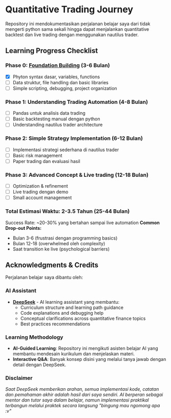 # Quantitative Trading Journey

Repository ini mendokumentasikan perjalanan belajar saya dari tidak mengerti python sama sekali hingga dapat menjalankan quantitative backtest dan live trading dengan menggunakan nautilus trader.

## Learning Progress Checklist

### Phase 0: [Foundation Building](Foundation) (3-6 Bulan)

- [x] Phyton syntax dasar, variables, functions
- [ ] Data struktur, file handling dan basic libraries
- [ ] Simple scripting, debugging, project organization

### Phase 1: Understanding Trading Automation (4-8 Bulan)

- [ ] Pandas untuk analisis data trading
- [ ] Basic backtesting manual dengan python
- [ ] Understanding nautilus trader architecture

### Phase 2: Simple Strategy Implementation (6-12 Bulan)

- [ ] Implementasi strategi sederhana di nautilus trader
- [ ] Basic risk management
- [ ] Paper trading dan evaluasi hasil

### Phase 3: Advanced Concept & Live trading (12-18 Bulan)

- [ ] Optimization & refinement
- [ ] Live trading dengan demo
- [ ] Small account management

### Total Estimasi Waktu: 2-3.5 Tahun (25-44 Bulan)

Success Rate: ~20-30% yang bertahan sampai live automation
**Common Drop-out Points:**

- Bulan 3-6 (frustrasi dengan programming basics)
- Bulan 12-18 (overwhelmed oleh complexity)
- Saat transition ke live (psychological barriers)

## Acknowledgments & Credits

Perjalanan belajar saya dibantu oleh:

### AI Assistant

- **[DeepSeek](https://www.deepseek.com/)** - AI learning assistant yang membantu:
  - Curriculum structure and learning path guidance
  - Code explanations and debugging help
  - Conceptual clarifications across quantitative finance topics
  - Best practices recommendations

### Learning Methodology

- **AI-Guided Learning**: Repository ini mengikuti asisten belajar AI yang membantu mendesain kurikulum dan menjelaskan materi.
- **Interactive Q&A**: Banyak konsep disini yang melalui tanya jawab dengan detail dengan DeepSeek.

### Disclaimer

_Saat DeepSeek memberikan arahan, semua implementasi kode, catatan dan pemahaman akhir adalah hasil dari saya sendiri. AI berperan sebagai mentor dan tutor saya dalam belajar, namun implementasi praktikal terbangun melalui praktek secara langsung "bingung mau ngomong apa :v"_
